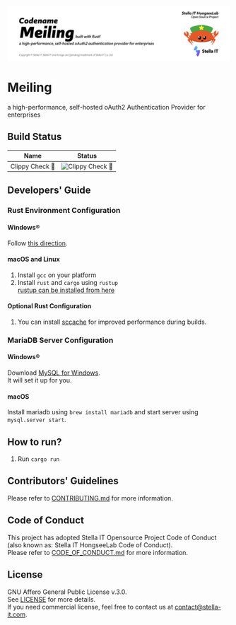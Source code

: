 ![codename meiling](./res/readme/banner.png)

# Meiling
a high-performance, self-hosted oAuth2 Authentication Provider for enterprises

## Build Status
| Name                      | Status                                                                                                         |
|---------------------------|----------------------------------------------------------------------------------------------------------------|
| Clippy Check 📎           | ![Clippy Check 📎](https://github.com/Stella-IT/meiling/workflows/Clippy%20Check%20%F0%9F%93%8E/badge.svg)     |

## Developers' Guide
### Rust Environment Configuration
#### Windows®
Follow [this direction](https://www.rust-lang.org/learn/get-started).

#### macOS and Linux
1. Install `gcc` on your platform
2. Install `rust` and `cargo` using `rustup`   
   [rustup can be installed from here](https://rustup.rs/)

#### Optional Rust Configuration
1. You can install [sccache](https://github.com/mozilla/sccache) for improved performance during builds.

### MariaDB Server Configuration
#### Windows®
Download [MySQL for Windows](https://dev.mysql.com/downloads/installer/).  
It will set it up for you.

#### macOS
Install mariadb using `brew install mariadb` and start server using `mysql.server start`.  

## How to run?
1. Run `cargo run`

## Contributors' Guidelines
Please refer to [CONTRIBUTING.md](CONTRIBUTING.md) for more information.  

## Code of Conduct
This project has adopted Stella IT Opensource Project Code of Conduct (also known as: Stella IT HongseeLab Code of Conduct).  
Please refer to [CODE_OF_CONDUCT.md](CODE_OF_CONDUCT.md) for more information.  

## License
GNU Affero General Public License v.3.0.  
See [LICENSE](LICENSE) for more details.  
If you need commercial license, feel free to contact us at [contact@stella-it.com](mailto:contact@stella-it.com).  
